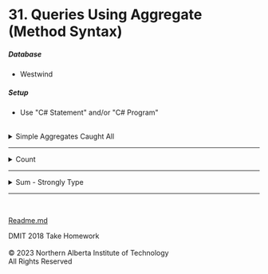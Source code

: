# 31.  Queries Using Aggregate (Method Syntax)

  ##### Database
  * Westwind</br>
  ##### Setup
  * Use "C# Statement" and/or "C# Program"</br></br>
  <details>
<summary>Simple Aggregates Caught All</summary>

**Given a list of Products, return a single result.**

* Count
* Min Price 
* Max Price
* Average Price
* Total Price (This is assuming that someone bought one of each thing.)
* **We only want to see those products that have are not discontinued**

<details>
<summary>Solution</summary>

  ```cs
Products
	.Select(x => new
	{
		Count = Products
					.Where(x => x.Discontinued == false)
					.Count(),
		MinPrice = Products
					.Where(x => x.Discontinued == false)
					.Min(x => x.UnitPrice),
		MaxPrice = Products
					.Where(x => x.Discontinued == false)
					.Select(x => x.UnitPrice).Max(),
		AveragePrice = Products
					.Where(x => x.Discontinued == false)
					.Average(x => x.UnitPrice),
		TotalPrice = Products
					.Where(x => x.Discontinued == false)
					.Select(x => x.UnitPrice).Sum()
	}
)
.FirstOrDefault()
.Dump();
 ```
 </details>

### Output
 ![](Images/31%20-%20Simple%20Aggregate%201.png)
</details>

---  
<details>
<summary>Count</summary>

**Given a list of Suppliers, return the following information.**

* Supplier Name (shown as Name) 
* Number of Products they supply (shown as ProductCount)

* **Order by Number of Products from largest to smallest, Name**  

  
<details>
<summary>Solution</summary>

  ```cs
Suppliers
.Select(s => new
{
	Name = s.CompanyName,
	ProductCount = Products
				.Where(p => p.SupplierID == s.SupplierID)
				.Count()
}).OrderByDescending(x => x.ProductCount)
.ThenBy(x => x.Name)
.Dump();
 ```
</details>

### Output
![](Images/31%20-%20Count.png)
</details>

--- 
<details>
<summary>Sum - Strongly Type</summary>

**Given a list of Suppliers, return the following information.**

* Supplier Name (shown as Name) 
* History
  * Products sold by the supplier (shown as name)
  * Total quantity sold to customer.  They will used this information to figure out which is the best selling items (shown as QuantitySold)

* **Order by Suppliers then Quantity of items sold from largest to smallest, Name**  

  
<details>
<summary>Solution</summary>

  ```cs
void Main()
{
	Suppliers
	.OrderBy(s => s.CompanyName)
	.Select(s => new
	{
		Name = s.CompanyName,
		History = Products
					.Where(p => p.SupplierID == s.SupplierID)
					.Select(p => new HistoryView()
					{
						Name = p.ProductName,
						QuantitySold = OrderDetails
						.Where(od => od.ProductID == p.ProductID)
						.Sum(od => od.Quantity)

					}).OrderByDescending(x => x.QuantitySold)
	})
	.Dump();
}

public class HistoryView
{
	public string Name { get; set; }
	public int? QuantitySold { get; set; }
}
 ```
</details>

### Output
![](Images/31%20-%20Sum%20Strongly%20Type.png)
</details>

---  
</br>

[Readme.md](./Readme.md)


DMIT 2018 Take Homework<br><br>
© 2023 Northern Alberta Institute of Technology <br>
All Rights Reserved


